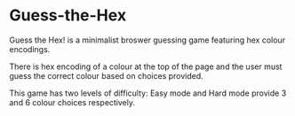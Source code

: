 # Guess-the-Hex
Guess the Hex! is a minimalist broswer guessing game featuring hex colour encodings.

There is hex encoding of a colour at the top of the page and the user must guess the correct colour based on choices provided.

This game has two levels of difficulty: Easy mode and Hard mode provide 3 and 6 colour choices respectively.
